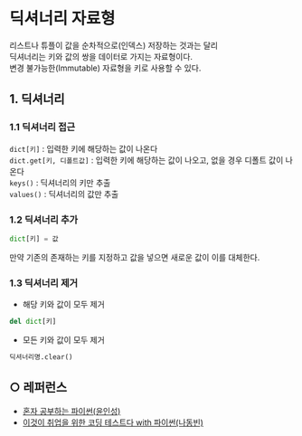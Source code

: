 딕셔너리 자료형
===
리스트나 튜플이 값을 순차적으로(인덱스) 저장하는 것과는 달리   
딕셔너리는 키와 값의 쌍을 데이터로 가지는 자료형이다.   
변경 불가능한(Immutable) 자료형을 키로 사용할 수 있다.   

## 1. 딕셔너리
### 1.1 딕셔너리 접근
`dict[키]` : 입력한 키에 해당하는 값이 나온다   
`dict.get[키, 디폴트값]` : 입력한 키에 해당하는 값이 나오고, 없을 경우 디폴트 값이 나온다   
`keys()` : 딕셔너리의 키만 추출   
`values()` : 딕셔너리의 값만 추출   

### 1.2 딕셔너리 추가
```python
dict[키] = 값
```
만약 기존의 존재하는 키를 지정하고 값을 넣으면 새로운 값이 이를 대체한다.

### 1.3 딕셔너리 제거
- 해당 키와 값이 모두 제거
```python
del dict[키]
```
- 모든 키와 값이 모두 제거
```python
딕셔너리명.clear()
```


## ○ 레퍼런스
* [혼자 공부하는 파이썬(윤인성)](https://www.hanbit.co.kr/store/books/look.php?p_code=B2587075793)
* [이것이 취업을 위한 코딩 테스트다 with 파이썬(나동빈)](https://www.hanbit.co.kr/store/books/look.php?p_code=B8945183661)
